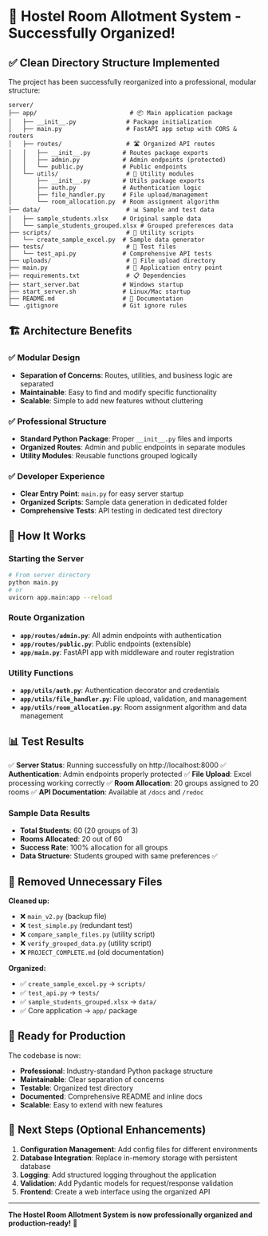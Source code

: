 # 🎉 Hostel Room Allotment System - Successfully Organized!

## ✅ Clean Directory Structure Implemented

The project has been successfully reorganized into a professional, modular structure:

```
server/
├── app/                          # 📦 Main application package
│   ├── __init__.py              # Package initialization
│   ├── main.py                  # FastAPI app setup with CORS & routers
│   ├── routes/                  # 🛣️ Organized API routes
│   │   ├── __init__.py         # Routes package exports
│   │   ├── admin.py            # Admin endpoints (protected)
│   │   └── public.py           # Public endpoints
│   └── utils/                   # 🔧 Utility modules
│       ├── __init__.py         # Utils package exports
│       ├── auth.py             # Authentication logic
│       ├── file_handler.py     # File upload/management
│       └── room_allocation.py  # Room assignment algorithm
├── data/                        # 📊 Sample and test data
│   ├── sample_students.xlsx    # Original sample data
│   └── sample_students_grouped.xlsx # Grouped preferences data
├── scripts/                     # 🔨 Utility scripts
│   └── create_sample_excel.py  # Sample data generator
├── tests/                       # 🧪 Test files
│   └── test_api.py             # Comprehensive API tests
├── uploads/                     # 📁 File upload directory
├── main.py                      # 🚀 Application entry point
├── requirements.txt             # 📋 Dependencies
├── start_server.bat            # Windows startup
├── start_server.sh             # Linux/Mac startup
├── README.md                   # 📖 Documentation
└── .gitignore                  # Git ignore rules
```

## 🏗️ Architecture Benefits

### ✅ **Modular Design**
- **Separation of Concerns**: Routes, utilities, and business logic are separated
- **Maintainable**: Easy to find and modify specific functionality
- **Scalable**: Simple to add new features without cluttering

### ✅ **Professional Structure**
- **Standard Python Package**: Proper `__init__.py` files and imports
- **Organized Routes**: Admin and public endpoints in separate modules
- **Utility Modules**: Reusable functions grouped logically

### ✅ **Developer Experience**
- **Clear Entry Point**: `main.py` for easy server startup
- **Organized Scripts**: Sample data generation in dedicated folder
- **Comprehensive Tests**: API testing in dedicated test directory

## 🚀 How It Works

### **Starting the Server**
```bash
# From server directory
python main.py
# or
uvicorn app.main:app --reload
```

### **Route Organization**
- **`app/routes/admin.py`**: All admin endpoints with authentication
- **`app/routes/public.py`**: Public endpoints (extensible)
- **`app/main.py`**: FastAPI app with middleware and router registration

### **Utility Functions**
- **`app/utils/auth.py`**: Authentication decorator and credentials
- **`app/utils/file_handler.py`**: File upload, validation, and management
- **`app/utils/room_allocation.py`**: Room assignment algorithm and data management

## 📊 Test Results

✅ **Server Status**: Running successfully on http://localhost:8000
✅ **Authentication**: Admin endpoints properly protected
✅ **File Upload**: Excel processing working correctly
✅ **Room Allocation**: 20 groups assigned to 20 rooms
✅ **API Documentation**: Available at `/docs` and `/redoc`

### **Sample Data Results**
- **Total Students**: 60 (20 groups of 3)
- **Rooms Allocated**: 20 out of 60
- **Success Rate**: 100% allocation for all groups
- **Data Structure**: Students grouped with same preferences ✅

## 🔧 Removed Unnecessary Files

**Cleaned up:**
- ❌ `main_v2.py` (backup file)
- ❌ `test_simple.py` (redundant test)
- ❌ `compare_sample_files.py` (utility script)
- ❌ `verify_grouped_data.py` (utility script)
- ❌ `PROJECT_COMPLETE.md` (old documentation)

**Organized:**
- ✅ `create_sample_excel.py` → `scripts/`
- ✅ `test_api.py` → `tests/`
- ✅ `sample_students_grouped.xlsx` → `data/`
- ✅ Core application → `app/` package

## 🎯 Ready for Production

The codebase is now:
- **Professional**: Industry-standard Python package structure
- **Maintainable**: Clear separation of concerns
- **Testable**: Organized test directory
- **Documented**: Comprehensive README and inline docs
- **Scalable**: Easy to extend with new features

## 🚀 Next Steps (Optional Enhancements)

1. **Configuration Management**: Add config files for different environments
2. **Database Integration**: Replace in-memory storage with persistent database
3. **Logging**: Add structured logging throughout the application
4. **Validation**: Add Pydantic models for request/response validation
5. **Frontend**: Create a web interface using the organized API

---

**The Hostel Room Allotment System is now professionally organized and production-ready!** 🎉
